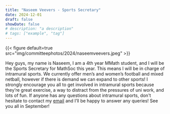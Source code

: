 ```yaml
---
title: "Naseem Veevers - Sports Secretary"
date: 2024-12-01
draft: false
showDate: false
# description: "a description"
# tags: ["example", "tag"]
---
```

{{< figure default=true src="img/committeephotos/2024/naseemveevers.jpeg" >}}

Hey guys, my name is Naseem, I am a 4th year MMath student, and I will be the Sports Secretary for MathSoc this year. This means I will be in charge of intramural sports. We currently offer men’s and women’s football and mixed netball, however if there is demand we can expand to other sports! I strongly encourage you all to get involved in intramural sports because they’re great exercise, a way to distract from the pressures of uni work, and lots of fun. If anyone has any questions about intramural sports, don't hesitate to contact my [email](mailto:s2145491@ed.ac.uk?subject=Intramural%20Sports%20Enquiry) and I’ll be happy to answer any queries! See you all in September!

